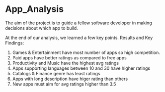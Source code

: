 # App_Analysis
The aim of the project is to guide a fellow software developer in making decisions about which app to build.

At the end of our analysis, we learned a few key points.
Results and Key Findings:
1. Games & Entertainment have most number of apps so high competition.
2. Paid apps have better ratings as compared to free apps
3. Productivity and Music have the highest avg ratings
4. Apps supporting languages between 10 and 30 have higher ratings
5. Catalogs & Finance genre has least ratings
6. Apps with long description have higer rating than others
7. New apps must aim for avg ratings higher than 3.5
